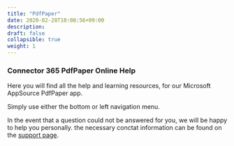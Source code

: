 ```yaml
---
title: "PdfPaper"
date: 2020-02-28T10:08:56+09:00
description: 
draft: false
collapsible: true
weight: 1
---
```

### Connector 365 PdfPaper Online Help

Here you will find all the help and learning resources, for our Microsoft AppSource PdfPaper app.

Simply use either the bottom or left navigation menu.

In the event that a question could not be answered for you, we will be happy to help you personally. the necessary conctat information can be found on the [support page](/en-us/apps/pdfpaper/help-support/).
